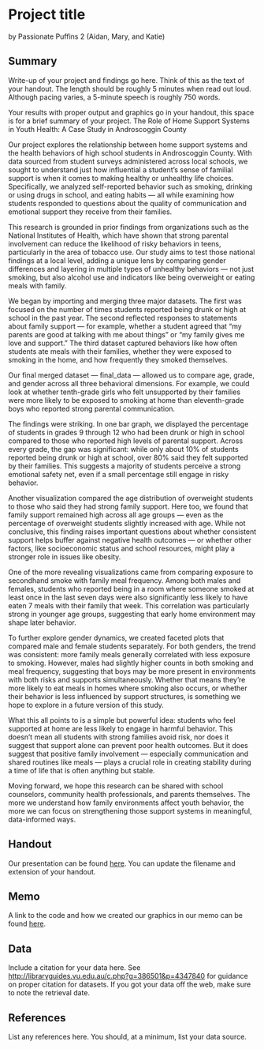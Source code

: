 Project title
================
by Passionate Puffins 2 (Aidan, Mary, and Katie)

## Summary

Write-up of your project and findings go here. Think of this as the text
of your handout. The length should be roughly 5 minutes when read
out loud. Although pacing varies, a 5-minute speech is roughly 750
words. 

Your results with proper output and
graphics go in your handout, this space is for a brief summary of
your project.
The Role of Home Support Systems in Youth Health: A Case Study in Androscoggin County

Our project explores the relationship between home support systems and the health behaviors of high school students in Androscoggin County. With data sourced from student surveys administered across local schools, we sought to understand just how influential a student’s sense of familial support is when it comes to making healthy or unhealthy life choices. Specifically, we analyzed self-reported behavior such as smoking, drinking or using drugs in school, and eating habits — all while examining how students responded to questions about the quality of communication and emotional support they receive from their families.

This research is grounded in prior findings from organizations such as the National Institutes of Health, which have shown that strong parental involvement can reduce the likelihood of risky behaviors in teens, particularly in the area of tobacco use. Our study aims to test those national findings at a local level, adding a unique lens by comparing gender differences and layering in multiple types of unhealthy behaviors — not just smoking, but also alcohol use and indicators like being overweight or eating meals with family.

We began by importing and merging three major datasets. The first was focused on the number of times students reported being drunk or high at school in the past year. The second reflected responses to statements about family support — for example, whether a student agreed that “my parents are good at talking with me about things” or “my family gives me love and support.” The third dataset captured behaviors like how often students ate meals with their families, whether they were exposed to smoking in the home, and how frequently they smoked themselves.

Our final merged dataset — final_data — allowed us to compare age, grade, and gender across all three behavioral dimensions. For example, we could look at whether tenth-grade girls who felt unsupported by their families were more likely to be exposed to smoking at home than eleventh-grade boys who reported strong parental communication.

The findings were striking. In one bar graph, we displayed the percentage of students in grades 9 through 12 who had been drunk or high in school compared to those who reported high levels of parental support. Across every grade, the gap was significant: while only about 10% of students reported being drunk or high at school, over 80% said they felt supported by their families. This suggests a majority of students perceive a strong emotional safety net, even if a small percentage still engage in risky behavior.

Another visualization compared the age distribution of overweight students to those who said they had strong family support. Here too, we found that family support remained high across all age groups — even as the percentage of overweight students slightly increased with age. While not conclusive, this finding raises important questions about whether consistent support helps buffer against negative health outcomes — or whether other factors, like socioeconomic status and school resources, might play a stronger role in issues like obesity.

One of the more revealing visualizations came from comparing exposure to secondhand smoke with family meal frequency. Among both males and females, students who reported being in a room where someone smoked at least once in the last seven days were also significantly less likely to have eaten 7 meals with their family that week. This correlation was particularly strong in younger age groups, suggesting that early home environment may shape later behavior.

To further explore gender dynamics, we created faceted plots that compared male and female students separately. For both genders, the trend was consistent: more family meals generally correlated with less exposure to smoking. However, males had slightly higher counts in both smoking and meal frequency, suggesting that boys may be more present in environments with both risks and supports simultaneously. Whether that means they’re more likely to eat meals in homes where smoking also occurs, or whether their behavior is less influenced by support structures, is something we hope to explore in a future version of this study.

What this all points to is a simple but powerful idea: students who feel supported at home are less likely to engage in harmful behavior. This doesn’t mean all students with strong families avoid risk, nor does it suggest that support alone can prevent poor health outcomes. But it does suggest that positive family involvement — especially communication and shared routines like meals — plays a crucial role in creating stability during a time of life that is often anything but stable.

Moving forward, we hope this research can be shared with school counselors, community health professionals, and parents themselves. The more we understand how family environments affect youth behavior, the more we can focus on strengthening those support systems in meaningful, data-informed ways.

## Handout

Our presentation can be found [here](handout/handout.pdf). You can update the filename and extension of your handout.

## Memo

A link to the code and how we created our graphics in our memo can be found [here](memo/memo.html).

## Data

Include a citation for your data here. See
<http://libraryguides.vu.edu.au/c.php?g=386501&p=4347840> for guidance
on proper citation for datasets. If you got your data off the web, make
sure to note the retrieval date.

## References

List any references here. You should, at a minimum, list your data
source.
